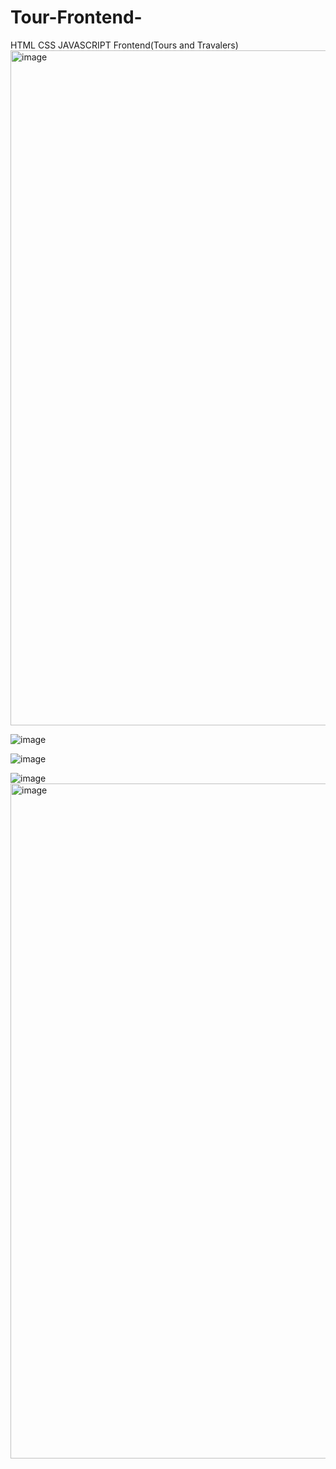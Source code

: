 # Tour-Frontend-
HTML CSS JAVASCRIPT Frontend(Tours and Travalers)
<img width="1080" alt="image" src="https://github.com/Sagar2506/Tour-Frontend-/assets/115147039/4fa84d33-17d3-4ecc-b910-9d980b1d9869">

![image](https://github.com/Sagar2506/Tour-Frontend-/assets/115147039/ac912445-3ac4-4349-8537-d0de95348dad)

![image](https://github.com/Sagar2506/Tour-Frontend-/assets/115147039/fc388df2-c2c4-4e30-89ac-70d93bb8abf3)

![image](https://github.com/Sagar2506/Tour-Frontend-/assets/115147039/77a7c085-e1a9-4412-9663-7b1af6595741)
<img width="1080" alt="image" src="https://github.com/Sagar2506/Tour-Frontend-/assets/115147039/ae7a1068-ee74-4fba-897e-c31650346545">
